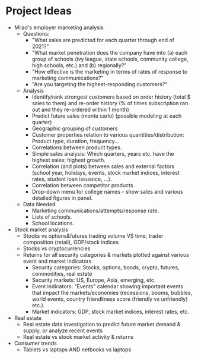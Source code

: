 # Project Ideas

- Milad's employer marketing analysis
    - Questions:
        - "What sales are predicted for each quarter through end of 2021?"
        - "What market penetration does the company have into (a) each group of schools (ivy league, state schools, community college, high schools, etc.) and (b) regionally?"
        - "How effective is the marketing in terms of rates of response to marketing communications?"
        - "Are you targeting the highest-responding customers?"
    - Analysis
        - Identify/rank strongest customers based on order history (total $ sales to them) and re-order history (% of times subscription ran out and they re-ordered within 1 month)
        - Predict future sales (monte carlo) (possible modeling at each quarter)
        - Geographic grouping of customers
        - Customer properties relation to various quantities/distribution: Product type, duration, frequency...
        - Correlations between product types.
        - Simple sales analysis: Which quarters, years etc. have the highest sales; highest growth.
        - Correlation (and plots) between sales and external factors (school year, holidays, events, stock market indices, interest rates, student loan issuance, ...).
        - Correlation between competitor products.
        - Drop-down menu for college names - show sales and various detailed figures in panel.
    - Data Needed
        - Marketing communications/attempts/response rate.
        - Lists of schools.
        - School locations.
- Stock market analysis
    - Stocks vs options&futures trading volume VS time, trader composition (retail), GDP/stock indices
    - Stocks vs cryptocurrencies
    - Returns for all security categories & markets plotted against various event and market indicators
        - Security categories: Stocks, options, bonds, crypto, futures, commodities, real estate
        - Security markets: US, Europe, Asia, emerging, etc.
        - Event indicators: "Events" calendar showing important events that impact the markets/economies (recessions, booms, bubbles, world events, country friendliness score (friendly vs unfriendly) etc.).
        - Market indicators: GDP, stock market indices, interest rates, etc.
- Real estate
    - Real estate data investigation to predict future market demand & supply, or analyze recent events
    - Real estate vs stock market activity & returns
- Consumer trends
    - Tablets vs laptops AND netbooks vs laptops
